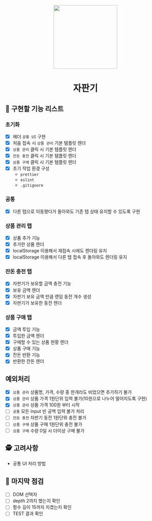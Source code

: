 <p align="middle" >
  <img width="200px;" src="https://github.com/woowacourse/javascript-vendingmachine-precourse/blob/main/images/beverage_icon.png?raw=true"/>
</p>
<h1 align="middle">자판기</h1>

## 📝 구현할 기능 리스트

### 초기화

- [x] 헤더 `공통 UI` 구현
- [x] 처음 접속 시 `상품 관리` 기본 템플릿 렌더
- [x] `상품 관리` 클릭 시 기본 템플릿 렌더
- [x] `잔돈 충전` 클릭 시 기본 템플릿 렌더
- [x] `상품 구매` 클릭 시 기본 템플릿 렌더
- [x] 초기 작업 환경 구성
  - `prettier`
  - `eslint`
  - `.gitignore`

### 공통

- [x] 다른 탭으로 이동했다가 돌아와도 기존 탭 상태 유지할 수 있도록 구현

### 상품 관리 탭

- [x] 상품 추가 기능
- [x] 추가한 상품 렌더
- [x] localStorage 이용해서 재접속 시에도 렌더링 유지
- [x] localStorage 이용해서 다른 탭 접속 후 돌아와도 렌더링 유지

### 잔돈 충전 탭

- [x] 자판기가 보유할 금액 충전 기능
- [x] 보유 금액 렌더
- [x] 자판기 보유 금액 만큼 랜덤 동전 개수 생성
- [x] 자판기가 보유한 동전 렌더

### 상품 구매 탭

- [x] 금액 투입 기능
- [x] 투입한 금액 렌더
- [x] 구매할 수 있는 상품 현황 렌더
- [x] 상품 구매 기능
- [x] 잔돈 반환 기능
- [x] 반환한 잔돈 렌더

## 예외처리

- [x] `상품 관리` 상품명, 가격, 수량 중 한개라도 비었으면 추가하기 불가
- [x] `상품 관리` 상품 가격 1원단위 입력 불가(10원으로 나누어 떨어지도록 구현)
- [x] `상품 관리` 상품 가격 100원 부터 시작
- [ ] `공통` 모든 input 빈 공백 입력 불가 처리
- [ ] `잔돈 충전` 자판기 동전 1원단위 충전 불가
- [ ] `상품 구매` 상품 구매 1원단위 충전 불가
- [ ] `상품 구매` 수량 0일 시 더이상 구매 불가

## 🕵️ 고려사항

- 공통 UI 처리 방법

## 📌 마지막 점검

- [ ] DOM 선택자
- [ ] depth 2까지 했는지 확인
- [ ] 함수 길이 15까지 지켰는지 확인
- [ ] TEST 결과 확인

